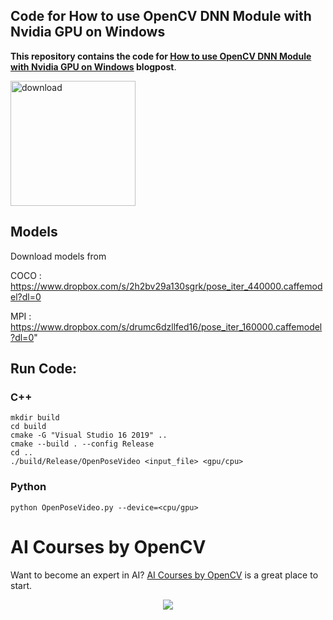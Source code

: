 ## Code for How to use OpenCV DNN Module with Nvidia GPU on Windows

**This repository contains the code for [How to use OpenCV DNN Module with Nvidia GPU on Windows](https://www.learnopencv.com/how-to-use-opencv-dnn-module-with-nvidia-gpu-on-windows) blogpost**.

[<img src="https://learnopencv.com/wp-content/uploads/2022/07/download-button-e1657285155454.png" alt="download" width="200">](https://www.dropbox.com/sh/diefx6xylzn8ip4/AABCxrfLKwrCV65nRLQqblNLa?dl=1)

## Models
Download models from

COCO : https://www.dropbox.com/s/2h2bv29a130sgrk/pose_iter_440000.caffemodel?dl=0

MPI : https://www.dropbox.com/s/drumc6dzllfed16/pose_iter_160000.caffemodel?dl=0"

## Run Code:

### C++
```
mkdir build
cd build
cmake -G "Visual Studio 16 2019" ..
cmake --build . --config Release
cd ..
./build/Release/OpenPoseVideo <input_file> <gpu/cpu>
```

### Python
```
python OpenPoseVideo.py --device=<cpu/gpu> 
```

# AI Courses by OpenCV

Want to become an expert in AI? [AI Courses by OpenCV](https://opencv.org/courses/) is a great place to start. 

<a href="https://opencv.org/courses/">
<p align="center"> 
<img src="https://www.learnopencv.com/wp-content/uploads/2020/04/AI-Courses-By-OpenCV-Github.png">
</p>
</a>
